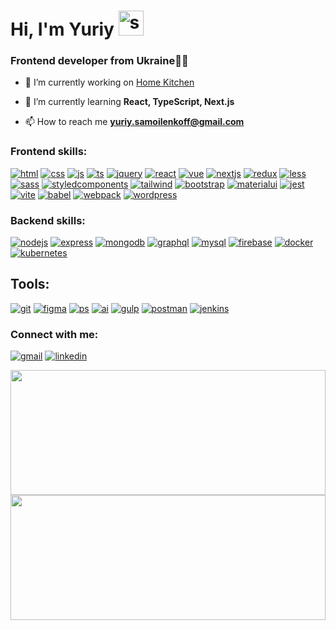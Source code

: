 
<h1 height="50" align="left"> Hi, I'm Yuriy <img src="https://fonts.gstatic.com/s/e/notoemoji/latest/270c_fe0f/512.gif" width="40" height="40"alt="smile"></h1>
<h3 align="left">Frontend developer from Ukraine💙💛</h3>


- 🔭 I’m currently working on [Home Kitchen](https://github.com/Yuriy-Sam/home-kitchen-react)

- 🌱 I’m currently learning **React, TypeScript, Next.js**

- 📫 How to reach me **yuriy.samoilenkoff@gmail.com**


<h3 align="left">Frontend skills:</h3>
<p align="left"> 
    <a href="https://en.wikipedia.org/wiki/HTML" target="blank"><img src="https://skillicons.dev/icons?i=html" alt="html"/></a> 
    <a href="https://en.wikipedia.org/wiki/CSS" target="blank"><img src="https://skillicons.dev/icons?i=css" alt="css"/></a> 
    <a href="https://www.javascript.com/" target="blank"><img src="https://skillicons.dev/icons?i=js" alt="js"/></a> 
    <a href="https://www.typescriptlang.org/" target="blank"><img src="https://skillicons.dev/icons?i=ts" alt="ts"/></a> 
    <a href="https://jquery.com/" target="blank"><img src="https://skillicons.dev/icons?i=jquery" alt="jquery"/></a> 
    <a href="https://react.dev/" target="blank"><img src="https://skillicons.dev/icons?i=react" alt="react"/></a> 
    <a href="https://vuejs.org/" target="blank"><img src="https://skillicons.dev/icons?i=vue" alt="vue"/></a> 
    <a href="https://nextjs.org/" target="blank"><img src="https://skillicons.dev/icons?i=nextjs" alt="nextjs"/></a> 
    <a href="https://redux.js.org/" target="blank"><img src="https://skillicons.dev/icons?i=redux" alt="redux"/></a> 
    <a href="https://lesscss.org/" target="blank"><img src="https://skillicons.dev/icons?i=less" alt="less"/></a> 
    <a href="https://sass-lang.com/" target="blank"><img src="https://skillicons.dev/icons?i=sass" alt="sass"/></a> 
    <a href="https://styled-components.com/" target="blank"><img src="https://skillicons.dev/icons?i=styledcomponents" alt="styledcomponents"/></a> 
    <a href="https://tailwindcss.com/" target="blank"><img src="https://skillicons.dev/icons?i=tailwind" alt="tailwind"/></a> 
    <a href="https://getbootstrap.com/" target="blank"><img src="https://skillicons.dev/icons?i=bootstrap" alt="bootstrap"/></a> 
    <a href="https://mui.com/material-ui/" target="blank"><img src="https://skillicons.dev/icons?i=materialui" alt="materialui"/></a> 
    <a href="https://jestjs.io/" target="blank"><img src="https://skillicons.dev/icons?i=jest" alt="jest"/></a> 
    <a href="https://vitejs.dev/" target="blank"><img src="https://skillicons.dev/icons?i=vite" alt="vite"/></a> 
    <a href="https://babeljs.io/" target="blank"><img src="https://skillicons.dev/icons?i=babel" alt="babel"/></a> 
    <a href="https://webpack.js.org/" target="blank"><img src="https://skillicons.dev/icons?i=webpack" alt="webpack"/></a> 
    <a href="https://wordpress.com/" target="blank"><img src="https://skillicons.dev/icons?i=wordpress" alt="wordpress"/></a> 
</p>

<h3 align="left">Backend skills:</h3>    
<p align="left"> 
     <a href="https://nodejs.org/en" target="blank"><img src="https://skillicons.dev/icons?i=nodejs" alt="nodejs"/></a> 
     <a href="https://express.ms/" target="blank"><img src="https://skillicons.dev/icons?i=express" alt="express"/></a> 
     <a href="https://www.mongodb.com/" target="blank"><img src="https://skillicons.dev/icons?i=mongodb" alt="mongodb"/></a> 
     <a href="https://graphql.org/" target="blank"><img src="https://skillicons.dev/icons?i=graphql" alt="graphql"/></a> 
     <a href="https://www.mysql.com/" target="blank"><img src="https://skillicons.dev/icons?i=mysql" alt="mysql"/></a> 
     <a href="https://firebase.google.com/" target="blank"><img src="https://skillicons.dev/icons?i=firebase" alt="firebase"/></a> 
     <a href="https://www.docker.com/" target="blank"><img src="https://skillicons.dev/icons?i=docker" alt="docker"/></a> 
     <a href="https://kubernetes.io/" target="blank"><img src="https://skillicons.dev/icons?i=kubernetes" alt="kubernetes"/></a> 
</p>
<h2 align="left">Tools:</h2>    
<p align="left"> 
    <a href="https://git-scm.com/" target="blank"><img src="https://skillicons.dev/icons?i=git" alt="git"/></a> 
    <a href="https://www.figma.com/" target="blank"><img src="https://skillicons.dev/icons?i=figma" alt="figma"/></a> 
    <a href="https://www.adobe.com/products/photoshop.html" target="blank"><img src="https://skillicons.dev/icons?i=ps" alt="ps"/></a> 
    <a href="https://www.adobe.com/products/illustrator.html" target="blank"><img src="https://skillicons.dev/icons?i=ai" alt="ai"/></a> 
    <a href="https://gulpjs.com/" target="blank"><img src="https://skillicons.dev/icons?i=gulp" alt="gulp"/></a> 
    <a href="https://www.postman.com/" target="blank"><img src="https://skillicons.dev/icons?i=postman" alt="postman"/></a> 
    <a href="https://www.jenkins.io/" target="blank"><img src="https://skillicons.dev/icons?i=jenkins" alt="jenkins"/></a> 
</p>
<!-- <h3 align="left">Languages and Tools:</h3> -->
<!-- <p align="left"> 
<a href="https://www.w3.org/html/" target="_blank" rel="noreferrer"> <img src="https://raw.githubusercontent.com/devicons/devicon/master/icons/html5/html5-original-wordmark.svg" alt="html5" width="60" height="80"/> </a> 
<a href="https://www.w3schools.com/css/" target="_blank" rel="noreferrer"> <img src="https://raw.githubusercontent.com/devicons/devicon/master/icons/css3/css3-original-wordmark.svg" alt="css3" width="60" height="80"/> </a>
<a href="https://developer.mozilla.org/en-US/docs/Web/JavaScript" target="_blank" rel="noreferrer"> <img src="https://raw.githubusercontent.com/devicons/devicon/master/icons/javascript/javascript-original.svg" alt="javascript" width="60" height="80"/> </a> 
<a href="https://reactjs.org/" target="_blank" rel="noreferrer"> <img src="https://raw.githubusercontent.com/devicons/devicon/master/icons/react/react-original-wordmark.svg" alt="react" width="60" height="80"/> </a> 
<a href="https://redux.js.org" target="_blank" rel="noreferrer"> <img src="https://raw.githubusercontent.com/devicons/devicon/master/icons/redux/redux-original.svg" alt="redux" width="60" height="80"/> </a> 
<a href="https://git-scm.com/" target="_blank" rel="noreferrer"> <img src="https://www.vectorlogo.zone/logos/git-scm/git-scm-icon.svg" alt="git" width="60" height="80"/> </a> 
<a href="https://gulpjs.com" target="_blank" rel="noreferrer"> <img src="https://raw.githubusercontent.com/devicons/devicon/master/icons/gulp/gulp-plain.svg" alt="gulp" width="60" height="80"/> </a> 
<a href="https://sass-lang.com" target="_blank" rel="noreferrer"> <img src="https://raw.githubusercontent.com/devicons/devicon/master/icons/sass/sass-original.svg" alt="sass" width="60" height="80"/> </a> 
<a href="https://getbootstrap.com" target="_blank" rel="noreferrer"> <img src="https://raw.githubusercontent.com/devicons/devicon/master/icons/bootstrap/bootstrap-plain-wordmark.svg" alt="bootstrap" width="60" height="80"/> </a>
<a href="https://webpack.js.org" target="_blank" rel="noreferrer"> <img src="https://raw.githubusercontent.com/devicons/devicon/d00d0969292a6569d45b06d3f350f463a0107b0d/icons/webpack/webpack-original-wordmark.svg" alt="webpack" width="60" height="80"/> </a>
<a href="https://babeljs.io/" target="_blank" rel="noreferrer"> <img src="https://www.vectorlogo.zone/logos/babeljs/babeljs-icon.svg" alt="babel" width="60" height="80"/> </a>
<a href="https://www.figma.com/" target="_blank" rel="noreferrer"> <img src="https://www.vectorlogo.zone/logos/figma/figma-icon.svg" alt="figma" width="60" height="80"/> </a> 
<a href="https://jquery.com/" target="_blank" rel="noreferrer"> <img src="https://www.svgrepo.com/show/303392/jquery-1-logo.svg" alt="jquery" width="60" height="80"/> </a>  
</p> -->

<h3 align="left">Connect with me:</h3>
<p align="left">
<!-- <a style="display: block; margin-right: 10px;" href="https://twitter.com/sam_yuriy" target="blank"><img  align="center" src="https://raw.githubusercontent.com/rahuldkjain/github-profile-readme-generator/master/src/images/icons/Social/twitter.svg" alt="sam_yuriy" height="40" width="60" /></a> -->
<a href="mailto:yuriy.samoilenkoff@gmail.com" target="blank"><img src="https://skillicons.dev/icons?i=gmail" alt="gmail"/></a> 
<a href="https://www.linkedin.com/in/yuriy-samoilenko/" target="blank"><img src="https://skillicons.dev/icons?i=linkedin" alt="linkedin"/></a> 

</p>    
<!-- <h3 align="left">Codewars Stats:</h3> -->
<div style="height: 200px;" >
<a href="https://www.codewars.com/users/Yuriy-Sam"><img  width="100%" src="https://github.r2v.ch/codewars?user=Yuriy-Sam&hide_clan=true&theme=gradient_purple_dark_by_level"/></a>
<a href="https://leetcode.com/Yuriy-Sam/"><img  width="100%" src="https://leetcard.jacoblin.cool/Yuriy-Sam?theme=unicorn"/></a></div>

